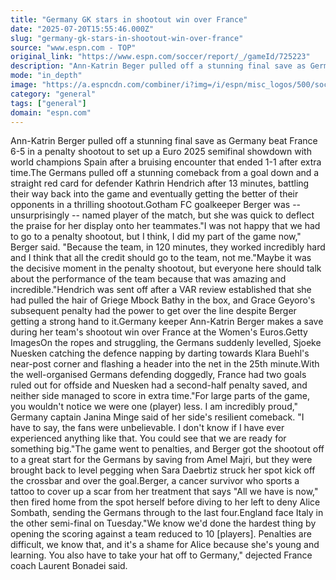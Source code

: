 ```yaml
---
title: "Germany GK stars in shootout win over France"
date: "2025-07-20T15:55:46.000Z"
slug: "germany-gk-stars-in-shootout-win-over-france"
source: "www.espn.com - TOP"
original_link: "https://www.espn.com/soccer/report/_/gameId/725223"
description: "Ann-Katrin Beger pulled off a stunning final save as Germany beat France 6-5 in a penalty shootout to set up a Euro 2025 semifinal showdown with world champions Spain after a bruising encounter that ended 1-1 after extra time."
mode: "in_depth"
image: "https://a.espncdn.com/combiner/i?img=/i/espn/misc_logos/500/soccer.png"
category: "general"
tags: ["general"]
domain: "espn.com"
---
```

Ann-Katrin Berger pulled off a stunning final save as Germany beat France 6-5 in a penalty shootout to set up a Euro 2025 semifinal showdown with world champions Spain after a bruising encounter that ended 1-1 after extra time.The Germans pulled off a stunning comeback from a goal down and a straight red card for defender Kathrin Hendrich after 13 minutes, battling their way back into the game and eventually getting the better of their opponents in a thrilling shootout.Gotham FC goalkeeper Berger was -- unsurprisingly -- named player of the match, but she was quick to deflect the praise for her display onto her teammates."I was not happy that we had to go to a penalty shootout, but I think, I did my part of the game now," Berger said. "Because the team, in 120 minutes, they worked incredibly hard and I think that all the credit should go to the team, not me."Maybe it was the decisive moment in the penalty shootout, but everyone here should talk about the performance of the team because that was amazing and incredible."Hendrich was sent off after a VAR review established that she had pulled the hair of Griege Mbock Bathy in the box, and Grace Geyoro's subsequent penalty had the power to get over the line despite Berger getting a strong hand to it.Germany keeper Ann-Katrin Berger makes a save during her team's shootout win over France at the Women's Euros.Getty ImagesOn the ropes and struggling, the Germans suddenly levelled, Sjoeke Nuesken catching the defence napping by darting towards Klara Buehl's near-post corner and flashing a header into the net in the 25th minute.With the well-organised Germans defending doggedly, France had two goals ruled out for offside and Nuesken had a second-half penalty saved, and neither side managed to score in extra time."For large parts of the game, you wouldn't notice we were one (player) less. I am incredibly proud," Germany captain Janina Minge said of her side's resilient comeback. "I have to say, the fans were unbelievable. I don't know if I have ever experienced anything like that. You could see that we are ready for something big."The game went to penalties, and Berger got the shootout off to a great start for the Germans by saving from Amel Majri, but they were brought back to level pegging when Sara Daebrtiz struck her spot kick off the crossbar and over the goal.Berger, a cancer survivor who sports a tattoo to cover up a scar from her treatment that says "All we have is now," then fired home from the spot herself before diving to her left to deny Alice Sombath, sending the Germans through to the last four.England face Italy in the other semi-final on Tuesday."We know we'd done the hardest thing by opening the scoring against a team reduced to 10 [players]. Penalties are difficult, we know that, and it's a shame for Alice because she's young and learning. You also have to take your hat off to Germany," dejected France coach Laurent Bonadei said.